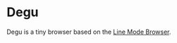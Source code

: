 # Degu

Degu is a tiny browser based on the [Line Mode Browser](https://en.wikipedia.org/wiki/Line_Mode_Browser).
